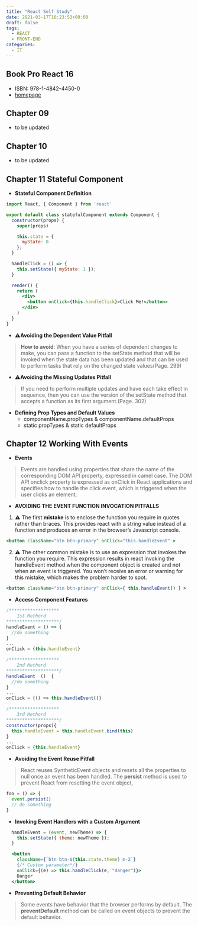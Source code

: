 ```yaml
---
title: "React Self Study"
date: 2021-03-17T10:23:53+09:00
draft: false
tags:
  - REACT
  - FRONT-END
categories: 
  - IT
---
```


## Book **Pro React 16**

- ISBN: 978-1-4842-4450-0
- [homepage](https://www.apress.com/gp/book/9781484244500)

## Chapter 09

- to be updated

## Chapter 10

- to be updated

## Chapter 11 Stateful Component

- **Stateful Component Definition**

```jsx
import React, { Component } from 'react'

export default class statefulComponent extends Component {
  constructor(props) {
    super(props)

    this.state = {
      myState: 0
    };
  }

  handleClick = () => {
    this.setState({ myState: 1 });
  }

  render() {
    return (
      <div>
        <button onClick={this.handleClick}>Click Me!</button>
      </div>
    )
  }
}

```

- :warning:**Avoiding the Dependent Value Pitfall**

 > **How to avoid**: When you have a series of dependent changes to make, you can pass a function to the setState method that will be invoked when the state data has been updated and that can be used to perform tasks that rely on the changed state values(Page. 299)

- :warning:**Avoiding the Missing Updates Pitfall**

 >If you need to perform multiple updates and have each take effect in sequence, then you can use the version of the setState method that accepts a function as its first argument.(Page. 302)

- **Defining Prop Types and Default Values**
  - componentName.propTypes & componentName.defaultProps
  - static propTypes & static defaultProps

## Chapter 12 Working With Events

- **Events**

> Events are handled using properties that share the name of the corresponding DOM API property, expressed in camel case. The DOM API onclick property is expressed as onClick in React applications and specifies how to handle the click event, which is triggered when the user clicks an element. 

- **AVOIDING THE EVENT FUNCTION INVOCATION PITFALLS**

1. :warning: The first **mistake** is to enclose the function you require in quotes rather than braces. This provides react with a string value instead of a function and produces an error in the browser’s Javascript console.

```jsx
<button className="btn btn-primary" onClick="this.handleEvent" >
```

2. :warning: The other common mistake is to use an expression that invokes the function you require. This expression results in react invoking the handleEvent method when the component object is created and not when an event is triggered. You won’t receive an error or warning for this mistake, which makes the problem harder to spot.

```jsx
<button className="btn btn-primary" onClick={ this.handleEvent() } >
```

- **Access Component Features**

```jsx
/*******************
    1st Methord
********************/
handleEvent = () => {
  //do something
}
...
onClick = {this.handleEvent}

/*******************
    2nd Methord
********************/
handleEvent  ()  {
  //do something
}
...
onClick = {() => this.handleEvent()}

/*******************
    3rd Methord
********************/
constructor(props){
  this.handleEvent = this.handleEvent.bind(this)
}
...
onClick = {this.handleEvent}
```

- **Avoiding the Event Reuse Pitfall**

> React reuses SyntheticEvent objects and resets all the properties to null once an event has been handled. The **persist** method is used to prevent React from resetting the event object,

```jsx
foo = () => {
  event.persist()
  // do something
}
```

- **Invoking Event Handlers with a Custom Argument**

```jsx
  handleEvent = (event, newTheme) => {
    this.setState({ theme: newTheme });
  }

  <button
    className={`btn btn-${this.state.theme} m-2`}
    {/* Custom parameter*/}
    onClick={(e) => this.handleClick(e, "danger")}>
    Danger
  </button>

```

- **Preventing Default Behavior**

> Some events have behavior that the browser performs by default. The **preventDefault** method can be called on event objects to prevent the default behavior.
